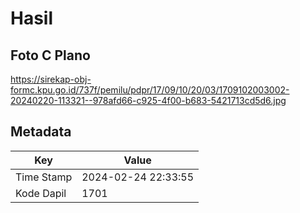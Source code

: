 # Hasil

## Foto C Plano

https://sirekap-obj-formc.kpu.go.id/737f/pemilu/pdpr/17/09/10/20/03/1709102003002-20240220-113321--978afd66-c925-4f00-b683-5421713cd5d6.jpg


## Metadata

| Key        | Value               |
| ---------- | ------------------- |
| Time Stamp | 2024-02-24 22:33:55 |
| Kode Dapil | 1701                |



